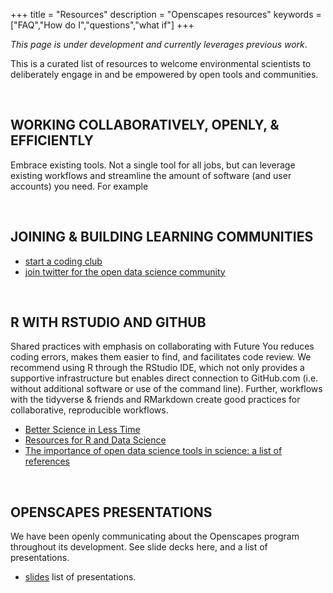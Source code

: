 +++
title = "Resources"
description = "Openscapes resources"
keywords = ["FAQ","How do I","questions","what if"]
+++

*This page is under development and currently leverages previous work*.  

This is a curated list of resources to welcome environmental scientists to deliberately engage in and be empowered by open tools and communities. 


<br>

## WORKING COLLABORATIVELY, OPENLY, & EFFICIENTLY

Embrace existing tools. Not a single tool for all jobs, but can leverage existing workflows and streamline the amount of software (and user accounts) you need. For example 
<!--- 
- https://github.com/baricks/opentodiscussion
-OL!!!!
- Moore Fdn https://www.moore.org/article-detail?newsUrlName=lessons-from-our-work-in-data-driven-science
- BIDS, NSF?
--->

<br>

## JOINING & BUILDING LEARNING COMMUNITIES

- [start a coding club](/blog/2018/11/20/how-to-start-a-coding-club/)
- [join twitter for the open data science community](/blog/2018/12/06/twitter-for-community/)

<br>

## R WITH RSTUDIO AND GITHUB

Shared practices with emphasis on collaborating with Future You reduces coding errors, makes them easier to find, and facilitates code review. We recommend using R through the RStudio IDE, which not only provides a supportive infrastructure but enables direct connection to GitHub.com (i.e. without additional software or use of the command line). Further, workflows with the tidyverse & friends and RMarkdown create good practices for collaborative, reproducible workflows.

- [Better Science in Less Time](http://ohi-science.org/betterscienceinlesstime/)
- [Resources for R and Data Science](ohi-science.org/news/Resources-for-R-and-Data-Science)
- [The importance of open data science tools in science: a list of references](http://ohi-science.org/news/importance-of-open-data-science-tools)

<br>


## OPENSCAPES PRESENTATIONS

We have been openly communicating about the Openscapes program throughout its development. See slide decks here, and a list of presentations. 

- [slides](https://github.com/Openscapes/slides)
list of presentations.

<!-- 
- training-series
-->

<br>